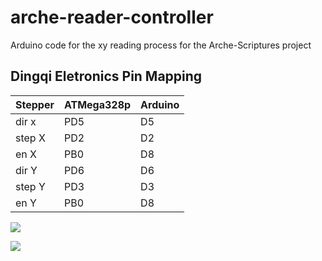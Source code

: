# arche-reader-controller

Arduino code for the xy reading process for the Arche-Scriptures project  

## Dingqi Eletronics Pin Mapping


|		Stepper 	|	ATMega328p 	 	|	Arduino  	 	|
|-------------------|-------------------|-------------------|
|		dir x 	 	|		PD5			|		D5			|
|		step X 		|		PD2			|		D2			|
|		en X		|		PB0			|		D8			|
|		dir Y		|		PD6			|		D6 			|
|		step Y 		|		PD3			|		D3 			|
|		en Y		|		PB0 		|		D8 			|

![](https://www.componentsinfo.com/wp-content/uploads/2020/01/atmega328p-pinout.gif)

![](https://i.ebayimg.com/images/g/28sAAOSwAzFhRANh/s-l1600.jpg)

